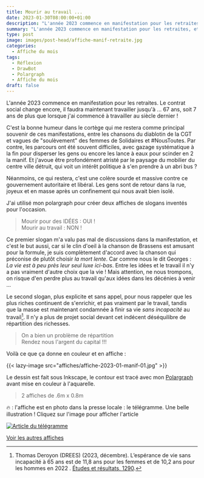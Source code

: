 ```yaml
---
title: Mourir au travail ...
date: 2023-01-30T08:00:00+01:00
description: "L'année 2023 commence en manifestation pour les retraites, et en recherche de slogan."
summary: "L'année 2023 commence en manifestation pour les retraites, et en recherche de slogan."
type: post
image: images/post-head/affiche-manif-retraite.jpg
categories: 
  - Affiche du mois
tags:
  - Réflexion
  - DrawBot
  - Polargraph
  - Affiche du mois
draft: false
---
```


L'année 2023 commence en manifestation pour les retraites. Le contrat social change encore, 
il faudra maintenant travailler jusqu'à ... 67 ans, soit 7 ans de plus que lorsque j'ai 
commencé à travailler au siècle dernier ! 

C'est la bonne humeur dans le cortège qui me restera comme principal souvenir de ces 
manifestations, entre les chansons du diablotin de la CGT et vagues de "soulèvement" 
des femmes de Solidaires et #NousToutes.
Par contre, les parcours ont été souvent difficiles, avec gazage systématique à la fin pour 
disperser les gens ou encore les lance à eaux pour scinder en 2 la manif. Et j'avoue être 
profondément atristé par le paysage du mobilier du centre ville détruit, qui voit un 
intérêt politique à s'en prendre à un abri bus ? 

Néanmoins, ce qui restera, c'est une colère sourde et massive contre ce gouvernement 
autoritaire et libéral. Les gens sont de retour dans la rue, joyeux et en masse après 
un confinement qui nous avait bien isolé.

J'ai utilisé mon polargraph pour créer deux affiches de slogans inventés pour l'occasion. 

> Mourir pour des IDÉES : OUI !  
> Mourir au travail : NON !

Ce premier slogan m'a valu pas mal de discussions dans la manifestation, et c'est le but 
aussi, car si le clin d'oeil à la chanson de Brassens est amusant pour la formule, je 
suis complètement d'accord avec la chanson qui préconise de plutôt choisir *la mort lente*.
Car comme nous le dit Georges : *La vie est à peu près leur seul luxe ici-bas*. Entre les 
idées et le travail il n'y a pas vraiment d'autre choix que la vie ! 
Mais attention, ne nous trompons, on risque d'en perdre plus au travail qu'aux idées dans 
les décénies à venir ...

Le second slogan, plus explicite et sans appel, pour nous rappeler que les plus riches 
continuent de s'enrichir, et pas vraiment par le travail, tandis que la masse est 
maintenant condamnée à finir sa vie *sans incapacité* au travail[^1]. 
Il n'y a plus de projet social devant cet indécent déséquilibre de répartition des 
richesses. 

> On a bien un problème de répartition  
> Rendez nous l'argent du capital !!!

Voilà ce que ça donne en couleur et en affiche :

{{< lazy-image src="affiches/affiche-2023-01-manif-01.jpg" >}}

Le dessin est fait sous Inkscape, le contour est tracé avec mon [Polargraph](../drawbot-polargraph)
avant mise en couleur à l'aquarelle.

> 2 affiches de .6m x 0.8m

🔥 : l'affiche est en photo dans la presse locale : le télégramme. 
Une belle illustration ! Cliquez sur l'image pour afficher l'article

[![Article du télégramme](/images/affiches/affiche-le-telegramme.jpg "titre")](https://www.letelegramme.fr/ille-et-vilaine/rennes-35000/greve-du-31-janvier-30-000-manifestants-a-rennes-retour-sur-la-mobilisation-4044651.php)


[Voir les autres affiches](/categories/affiche-du-mois)


[^1]: Thomas Deroyon (DREES) (2023, décembre). L’espérance de vie sans incapacité à 65 ans est de 11,8 ans pour les femmes et de 10,2 ans pour les hommes en 2022 . 
[Études et résultats, 1290](https://drees.solidarites-sante.gouv.fr/publications-communique-de-presse/etudes-et-resultats/lesperance-de-vie-sans-incapacite-65-ans-1#:~:text=%C3%80%20la%20naissance%2C%20les%20femmes,1%20mois%20pour%20les%20hommes.).